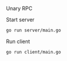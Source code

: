 Unary RPC

Start server
```bash
go run server/main.go
```

Run client
```bash
go run client/main.go
```

